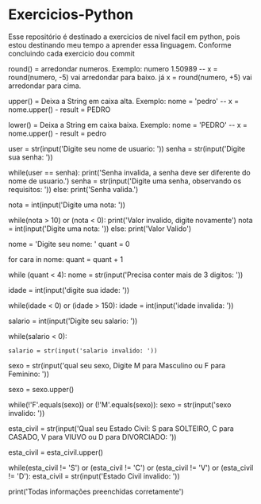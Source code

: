 # Exercicios-Python

Esse repositório é destinado a exercicios de nivel facil em python, pois estou destinando meu tempo a aprender essa linguagem.
Conforme concluindo cada exercicio dou commit

round() = arredondar numeros. Exemplo: numero 1.50989 -- x = round(numero, -5) vai arredondar para baixo. já x = round(numero, +5) vai arredondar para cima.

upper() = Deixa a String em caixa alta. Exemplo: nome = 'pedro' -- x = nome.upper() - result = PEDRO

lower() = Deixa a String em caixa baixa. Exemplo: nome = 'PEDRO' -- x = nome.upper() - result = pedro

user = str(input('Digite seu nome de usuario: '))
senha = str(input('Digite sua senha: '))

while(user == senha):
	print('Senha invalida, a senha deve ser diferente do nome de usuario.')
	senha = str(input('Digite uma senha, observando os requisitos: '))
else: 
	print('Senha valida.')


nota = int(input('Digite uma nota: '))

while(nota > 10) or (nota < 0):
	print('Valor invalido, digite novamente')
	nota = int(input('Digite uma nota: '))
else:
	print('Valor Valido')


nome = 'Digite seu nome: '
quant = 0

for cara in nome:
	quant = quant + 1	

while (quant < 4):
	nome = str(input('Precisa conter mais de 3 digitos: '))

idade = int(input('digite sua idade: '))

while(idade < 0) or (idade > 150):
	idade = int(input('idade invalida: '))

salario = int(input('Digite seu salario: '))

while(salario < 0):

	salario = str(input('salario invalido: '))

sexo = str(input('qual seu sexo, Digite M para Masculino ou F para Feminino: '))

sexo = sexo.upper()

while(!'F'.equals(sexo)) or (!'M'.equals(sexo)):
	sexo = str(input('sexo invalido: '))

esta_civil = str(input('Qual seu Estado Civil: S para SOLTEIRO, C para CASADO, V para VIUVO ou D para DIVORCIADO: '))

esta_civil = esta_civil.upper()

while(esta_civil != 'S') or (esta_civil != 'C') or (esta_civil != 'V') or (esta_civil != 'D'):
	esta_civil = str(input('Estado Civil invalido: '))


print('Todas informações preenchidas corretamente')
